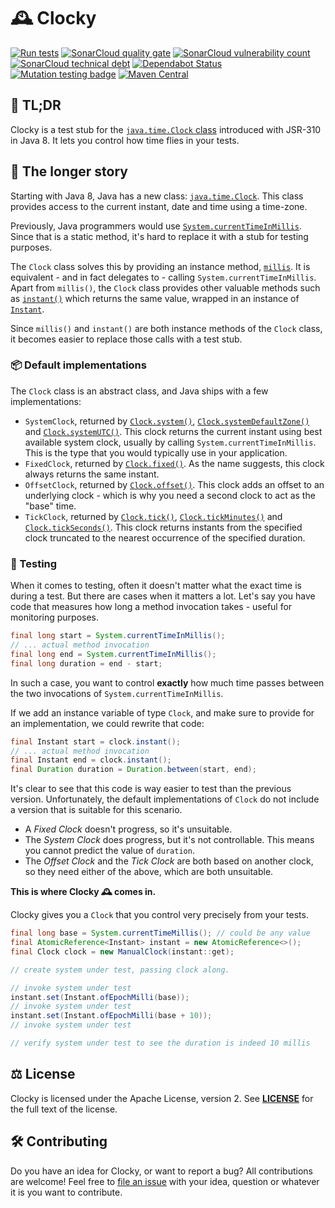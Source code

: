 # 🕰️ Clocky 
[![Run tests](https://github.com/mthmulders/clocky/workflows/Run%20tests/badge.svg)](https://github.com/mthmulders/clocky/actions/workflows/main.yml?query=branch%3Amain)
[![SonarCloud quality gate](https://sonarcloud.io/api/project_badges/measure?project=mthmulders_clocky&metric=alert_status)](https://sonarcloud.io/dashboard?id=mthmulders_clocky)
[![SonarCloud vulnerability count](https://sonarcloud.io/api/project_badges/measure?project=mthmulders_clocky&metric=vulnerabilities)](https://sonarcloud.io/dashboard?id=mthmulders_clocky)
[![SonarCloud technical debt](https://sonarcloud.io/api/project_badges/measure?project=mthmulders_clocky&metric=sqale_index)](https://sonarcloud.io/dashboard?id=mthmulders_clocky)
[![Dependabot Status](https://api.dependabot.com/badges/status?host=github&repo=mthmulders/clocky)](https://dependabot.com)
[![Mutation testing badge](https://img.shields.io/endpoint?style=plastic&url=https%3A%2F%2Fbadge-api.stryker-mutator.io%2Fgithub.com%2Fmthmulders%2Fclocky%2Fmain)](https://dashboard.stryker-mutator.io/reports/github.com/mthmulders/clocky/main)
[![Maven Central](https://img.shields.io/maven-central/v/it.mulders.clocky/clocky.svg?color=brightgreen&label=Maven%20Central)](https://search.maven.org/artifact/it.mulders.clocky/clocky)

## 🚀 TL;DR
Clocky is a test stub for the [`java.time.Clock` class](https://docs.oracle.com/javase/8/docs/api/index.html?java/time/Clock.html) introduced with JSR-310 in Java 8.
It lets you control how time flies in your tests.

## 📖 The longer story
Starting with Java 8, Java has a new class: [`java.time.Clock`](https://docs.oracle.com/javase/8/docs/api/index.html?java/time/Clock.html).
This class provides access to the current instant, date and time using a time-zone.

Previously, Java programmers would use [`System.currentTimeInMillis`](https://docs.oracle.com/javase/8/docs/api/java/lang/System.html#currentTimeMillis--).
Since that is a static method, it's hard to replace it with a stub for testing purposes.

The `Clock` class solves this by providing an instance method, [`millis`](https://docs.oracle.com/javase/8/docs/api/java/time/Clock.html#millis--).
It is equivalent - and in fact delegates to - calling `System.currentTimeInMillis`.
Apart from `millis()`, the `Clock` class provides other valuable methods such as [`instant()`](https://docs.oracle.com/javase/8/docs/api/java/time/Clock.html#instant--) which returns the same value, wrapped in an instance of [`Instant`](https://docs.oracle.com/javase/8/docs/api/index.html?java/time/Instant.html).

Since `millis()` and `instant()` are both instance methods of the `Clock` class, it becomes easier to replace those calls with a test stub.

### 📦️ Default implementations 
The `Clock` class is an abstract class, and Java ships with a few implementations:

* `SystemClock`, returned by [`Clock.system()`](https://docs.oracle.com/javase/8/docs/api/java/time/Clock.html#system-java.time.ZoneId-), [`Clock.systemDefaultZone()`](https://docs.oracle.com/javase/8/docs/api/java/time/Clock.html#systemDefaultZone--) and [`Clock.systemUTC()`](https://docs.oracle.com/javase/8/docs/api/java/time/Clock.html#systemUTC--).
This clock returns the current instant using best available system clock, usually by calling `System.currentTimeInMillis`.
This is the type that you would typically use in your application.
* `FixedClock`, returned by [`Clock.fixed()`](https://docs.oracle.com/javase/8/docs/api/java/time/Clock.html#fixed-java.time.Instant-java.time.ZoneId-).
As the name suggests, this clock always returns the same instant.
* `OffsetClock`, returned by [`Clock.offset()`](https://docs.oracle.com/javase/8/docs/api/java/time/Clock.html#offset-java.time.Clock-java.time.Duration-).
This clock adds an offset to an underlying clock - which is why you need a second clock to act as the "base" time.
* `TickClock`, returned by [`Clock.tick()`](https://docs.oracle.com/javase/8/docs/api/java/time/Clock.html#tick-java.time.Clock-java.time.Duration-), [`Clock.tickMinutes()`](https://docs.oracle.com/javase/8/docs/api/java/time/Clock.html#tickMinutes-java.time.ZoneId-) and [`Clock.tickSeconds()`](https://docs.oracle.com/javase/8/docs/api/java/time/Clock.html#tickSeconds-java.time.ZoneId-).
This clock returns instants from the specified clock truncated to the nearest occurrence of the specified duration.

### 🧪 Testing

When it comes to testing, often it doesn't matter what the exact time is during a test.
But there are cases when it matters a lot.
Let's say you have code that measures how long a method invocation takes - useful for monitoring purposes.

```java
final long start = System.currentTimeInMillis();
// ... actual method invocation
final long end = System.currentTimeInMillis();
final long duration = end - start;
```

In such a case, you want to control **exactly** how much time passes between the two invocations of `System.currentTimeInMillis`.

If we add an instance variable of type `Clock`, and make sure to provide for an implementation, we could rewrite that code:

```java
final Instant start = clock.instant();
// ... actual method invocation
final Instant end = clock.instant();
final Duration duration = Duration.between(start, end);
``` 

It's clear to see that this code is way easier to test than the previous version.
Unfortunately, the default implementations of `Clock` do not include a version that is suitable for this scenario.

* A _Fixed Clock_ doesn't progress, so it's unsuitable.
* The _System Clock_ does progress, but it's not controllable. This means you cannot predict the value of `duration`.
* The _Offset Clock_ and the _Tick Clock_ are both based on another clock, so they need either of the above, which are both unsuitable.

**This is where Clocky 🕰️ comes in.**

Clocky gives you a `Clock` that you control very precisely from your tests.

```java
final long base = System.currentTimeMillis(); // could be any value
final AtomicReference<Instant> instant = new AtomicReference<>();
final Clock clock = new ManualClock(instant::get);

// create system under test, passing clock along.

// invoke system under test
instant.set(Instant.ofEpochMilli(base));
// invoke system under test
instant.set(Instant.ofEpochMilli(base + 10));
// invoke system under test

// verify system under test to see the duration is indeed 10 millis
```

## ⚖️ License
Clocky is licensed under the Apache License, version 2.
See [**LICENSE**](./LICENSE) for the full text of the license.

## 🛠️ Contributing
Do you have an idea for Clocky, or want to report a bug?
All contributions are welcome!
Feel free to [file an issue](https://github.com/mthmulders/clocky/issues/new) with your idea, question or whatever it is you want to contribute.
